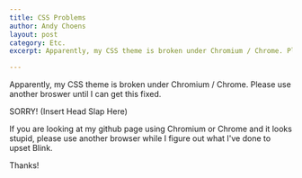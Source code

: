 ```yaml
---
title: CSS Problems
author: Andy Choens
layout: post
category: Etc.
excerpt: Apparently, my CSS theme is broken under Chromium / Chrome. Please use another broswer until I can get this fixed.

---
```


Apparently, my CSS theme is broken under Chromium / Chrome. Please
use another broswer until I can get this fixed.

SORRY! (Insert Head Slap Here)

If you are looking at my github page using Chromium or Chrome and it
looks stupid, please use another browser while I figure out what I've
done to upset Blink.

Thanks!
